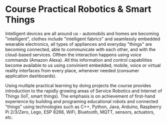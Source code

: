 # Course Practical Robotics & Smart Things

Intelligent devices are all around us - automobils and homes are becoming "intelligent", clothes include "intelligent fabrics" and seamlessly embedded wearable electronics, all types of appliances and everyday "things" are becoming connected, able to communicate with each other, and with the cloud-based services. Ofthen the interaction happens using voice commands (Amazon Alexa). All this information and control capabilities become available to us using convinient embedded, mobile, voice or virtual reality interfaces from every place, whenever needed (consumer application dashboards).

Using multiple practical learning by doing projects the course provides introduction to the rapidly growing areas of Service Robotics and Internet of Things (IoT, smart things). The emphasis is on achievement of first-hand experience by building and programing educational robots and connected "things" using technologies such as C++, Python, Java, Arduino, Raspberry Pi 2/3/Zero, Lego, ESP 8266, WiFi, Bluetooth, MQTT, sensors, actuators, etc.
